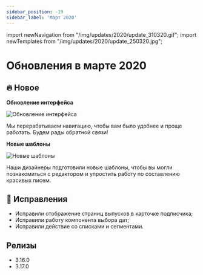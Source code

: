 ```yaml
---
sidebar_position: -19
sidebar_label: 'Март 2020'
---
```


import newNavigation from "/img/updates/2020/update_310320.gif";
import newTemplates from "/img/updates/2020/update_250320.jpg";

# Обновления в марте 2020

## 🔥 Новое

**Обновление интерфейса**

<p align="left">
    <img src={newNavigation} alt="Обновление интерфейса" />
</p>

Мы перерабатываем навигацию, чтобы вам было удобнее и проще работать. Будем рады обратной связи!

**Новые шаблоны**

<p align="left">
    <img src={newTemplates} alt="Новые шаблоны" />
</p>

Наши дизайнеры подготовили новые шаблоны, чтобы вы могли познакомиться с редактором и упростить работу по составлению красивых писем.

## 🐛 Исправления

- Исправили отображение страниц выпусков в карточке подписчика;
- Исправили работу компонента выбора дат;
- Исправили действие со списками и сегментами.

## Релизы

- 3.16.0
- 3.17.0
